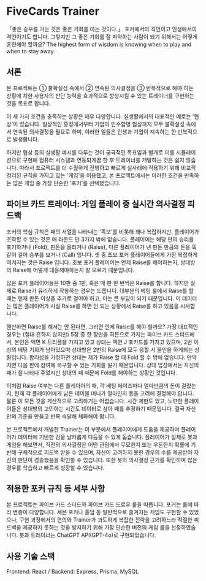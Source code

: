 # FiveCards Trainer

「좋은 승부를 거는 것은 좋은 기회를 아는 것이다.」 포커에서의 격언이고 인생에서의 격언이기도 합니다. 그렇지만 그 좋은 기회를 잘 파악하는 사람이 되기 위해서는 어떻게 훈련해야 할까요? 
The highest form of wisdom is knowing when to play and when to stay away.

## 서론

본 프로젝트는 ① 불확실성 속에서 ② 연속된 의사결정을 ③ 반복적으로 해야 하는 상황에 처한 사용자의 판단 능력을 효과적으로 향상시킬 수 있는 트레이너를 구현하는 것을 목표로 합니다.

이 세 가지 조건을 충족하는 상황은 매우 다양합니다. 실생활에서의 대표적인 예로는 '협상'이 있습니다. 일상적인 흥정에서부터 기업의 인수합병 협상까지 모두 불확실성 속에서 연속된 의사결정을 필요로 하며, 이러한 일들은 인생과 기업이 지속하는 한 반복적으로 발생합니다.

하지만 협상 등의 실생활 예시를 다루는 것이 궁극적인 목표임과 별개로 이를 시뮬레이션으로 구현해 컴퓨터 시스템과 연동되게끔 한 후 트레이너를 개발하는 것은 쉽지 않습니다. 따라서 프로젝트를 더 수월하게 진행하고 빠르게 실사례에 적용하기 위해 비교적 정리된 규칙을 가지고 있는 '게임'을 이용했고, 본 프로젝트에서는 이러한 조건을 만족하는 많은 게임 중 가장 단순한 '포커'를 선택했습니다.

## 파이브 카드 트레이너: 게임 플레이 중 실시간 의사결정 피드백

포커의 핵심 규칙은 패의 서열을 나타내는 '족보'를 비롯해 꽤나 복잡하지만, 플레이어가 조작할 수 있는 것은 매 라운드 단 3가지 밖에 없습니다. 플레이어는 해당 판의 승리를 포기하거나 (Fold), 판돈을 올리거나 (Raise), 다른 플레이어가 낸 판돈 만큼의 돈을 똑같이 걸어 승부를 보거나 (Call) 입니다. 셋 중 초보 포커 플레이어들에게 가장 복잡하게 여겨지는 것은 Raise 입니다. 초보 포커 플레이어는 언제 Raise를 해야하는지, 상대방의 Raise에 어떻게 대응해야하는지 잘 모르기 때문입니다.

많은 포커 플레이어들은 10판 중 1판, 혹은 매 판 한 번씩은 Raise를 합니다. 하지만 실제로 Raise가 유리하게 작용하는 경우는 드뭅니다. 대부분의 베팅 룰에서 Raise를 할 때는 현재 판돈 이상을 추가로 걸어야 하고, 이는 큰 부담이 되기 때문입니다. 이 데이터는 많은 플레이어가 사실 Raise를 하면 안 되는 상황에서 Raise를 하고 있음을 시사합니다.

웬만하면 Raise를 해서는 안 된다면, 그러면 언제 Raise를 해야 할까요? 가장 대표적인 경우는 (절대 흔하지 않지만) 5장 중 한 장만을 히든으로 가지는 파이브 카드 스터드에서, 본인은 액면 K 트리플을 가지고 있고 상대는 액면 J 포카드를 가지고 있으며, 2번 이상의 베팅 기회가 남아있으며 상대방은 2번의 Raise에 모두 응할 시 올인을 하게되는 상황입니다. 합리성을 가정하면 상대는 제가 Raise 할 때 Fold 할 수 밖에 없습니다. 만약 지면 다음 판에 참여해 복구할 수 있는 기회를 잃기 때문입니다. 상대 입장에서는 자신의 패가 잘 나타나 주었지만 상대의 패 때문에 Fold를 해야하는 상황인 것입니다.

이처럼 Raise 여부는 다른 플레이어의 패, 각 베팅 페이즈마다 얼마만큼의 돈이 걸렸는지, 현재 각 플레이어에게 남은 테이블 머니가 얼마인지 등을 고려해 결정해야 합니다. 물론 이 모든 것을 계산적으로 고려하기는 어렵습니다. 시간 제한도 있고, 노련한 플레이어들은 상대방의 고민하는 시간도 데이터로 삼아 패를 추정하기 때문입니다. 결국 자신만의 기준을 만들고 반복 숙달해 체화해야 합니다.

본 프로젝트에서 개발한 Trainer는 이 부분에서 플레이어에게 도움을 제공하며 플레이어가 데이터에 기반한 감을 날카롭게 다듬을 수 있게 돕습니다. 플레이어가 실제로 봇과 게임을 해보면서, 직전의 의사결정은 어떤 관점에서 무모한지 또는 우둔한지 확률에 기반해 구체적으로 피드백 받을 수 있으며, 자신이 고려하지 못한 경우의 수를 제공받아 자신의 판단이 경솔했음을 확인할 수 있습니다. 또한 봇의 의사결정 근거를 확인하며 많은 경우를 학습하고 빠르게 성장할 수 있습니다.

## 적용한 포커 규칙 등 세부 사항
본 프로젝트는 파이브 카드 스터드와 파이브 카드 드로우 룰을 따릅니다. 포커는 룰에 따라 변종이 다양합니다. 세븐 포커나 홀덤 등 일반적으로 즐겨지는 게임도 구현할 수 있었으나, 구현 과정에서의 편의와 Trainer가 과도하게 복잡한 전략을 고려하느라 적절한 피드백을 제공하지 못하는 것을 방지하기 위해 가장 단순한 버전의 게임 룰을 선정하였습니다. 봇과 트레이너는 ChatGPT API(GPT-4o)로 구현되었습니다.

## 사용 기술 스택
Frontend: React / Backend: Express, Prisma, MySQL
